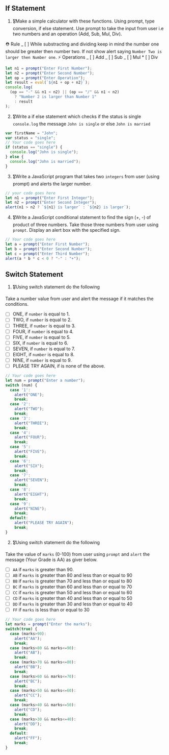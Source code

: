 ## If Statement

1.  🎖Make a simple calculator with these functions. Using prompt, type conversion, if else statement. Use prompt to take the input from user i.e two numbers and an operation (Add, Sub, Mul, Div).

⛑ Rule
_ [ ] While substracting and dividing keep in mind the number one should be greater then number two. If not show alert saying `Number Two is larger then Number one`.
⚡️ Operations
_ [ ] Add
_ [ ] Sub
_ [ ] Mul \* [ ] Div

```js
let n1 = prompt("Enter First Number");
let n2 = prompt("Enter Second Number");
let op = prompt("Enter Operation");
let result = eval(`${n1 + op + n2}`);
console.log(
  (op == "-" && n1 < n2) || (op == "/" && n1 < n2)
    ? "Number 2 is larger than Number 1"
    : result
);
```

2. 🎖Write a if else statement which checks if the status is single `console.log` the message `John is single` or else `John is married`

```js
var firstName = "John";
var status = "single";
// Your code goes here
if (status == "single") {
  console.log("John is single");
} else {
  console.log("John is married");
}
```

3. 🎖Write a JavaScript program that takes two `integers` from user (using prompt) and alerts the larger number.

```js
// your code goes here
let n1 = prompt("Enter First Integer");
let n2 = prompt("Enter Second Integer");
alert(n1 > n2 ? `${n1} is larger` : `${n2} is larger`);
```

4. 🎖Write a JavaScript conditional statement to find the sign (+, -) of product of three numbers. Take those three numbers from user using `prompt`. Display an alert box with the specified sign.

```js
// Your code goes here
let a = prompt("Enter First Number");
let b = prompt("Enter Second Number");
let c = prompt("Enter Third Number");
alert(a * b * c < 0 ? "-" : "+");
```

## Switch Statement

1. 🎖Using switch statement do the following

Take a number value from user and alert the message if it matches the conditions.

- [ ] ONE, if `number` is equal to 1.
- [ ] TWO, if `number` is equal to 2.
- [ ] THREE, if `number` is equal to 3.
- [ ] FOUR, if `number` is equal to 4.
- [ ] FIVE, if `number` is equal to 5.
- [ ] SIX, if `number` is equal to 6.
- [ ] SEVEN, if `number` is equal to 7.
- [ ] EIGHT, if `number` is equal to 8.
- [ ] NINE, if `number` is equal to 9.
- [ ] PLEASE TRY AGAIN, if is none of the above.

```js
// Your code goes here
let num = prompt("Enter a number");
switch (num) {
  case '1':
    alert("ONE");
    break;
  case '2':
    alert("TWO");
    break;
  case '3':
    alert("THREE");
    break;
  case '4':
    alert("FOUR");
    break;
  case '5':
    alert("FIVE");
    break;
  case '6':
    alert("SIX");
    break;
  case '7':
    alert("SEVEN");
    break;
  case '8':
    alert("EIGHT");
    break;
  case '9':
    alert("NINE");
    break;
  default:
    alert("PLEASE TRY AGAIN");
    break;
}
```

2. 🎖Using switch statement do the following

Take the value of `marks` (0-100) from user using `prompt` and `alert` the message (Your Grade is AA) as giver below.

- [ ] `AA` if `marks` is greater than 90.
- [ ] `AB` if `marks` is greater than 80 and less than or equal to 90
- [ ] `BB` if `marks` is greater than 70 and less than or equal to 80
- [ ] `BC` if `marks` is greater than 60 and less than or equal to 70
- [ ] `CC` if `marks` is greater than 50 and less than or equal to 60
- [ ] `CD` if `marks` is greater than 40 and less than or equal to 50
- [ ] `DD` if `marks` is greater than 30 and less than or equal to 40
- [ ] `FF` if `marks` is less than or equal to 30

```js
// Your code goes here
let marks = prompt("Enter the marks");
switch(true) {
  case (marks>90):
    alert("AA");
    break;
  case (marks>80 && marks<=90):
    alert("AB");
    break;
  case (marks>70 && marks<=80):
    alert("BB");
    break;
  case (marks>60 && marks<=70):
    alert("BC");
    break;
  case (marks>50 && marks<=60):
    alert("CC");
    break;
  case (marks>40 && marks<=50):
    alert("CD");
    break;
  case (marks>30 && marks<=40):
    alert("DD");
    break;
  default:
    alert("FF");
    break;
}
```
